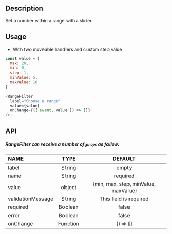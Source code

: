 ## Description

Set a number within a range with a slider.

## Usage

- With two moveable handlers and custom step value

```js
const value = {
  max: 20,
  min: 0,
  step: 1,
  minValue: 5,
  maxValue: 10
}

<RangeFilter
  label="Choose a range"
  value={value}
  onChange={({ event, value }) => {}}
/>;
```

## API

##### RangeFilter can receive a number of `props` as follow:

| NAME              |   TYPE   |               DEFAULT                |
| :---------------- | :------: | :----------------------------------: |
| label             |  String  |                empty                 |
| name              |  String  |               required               |
| value             |  object  | {min, max, step, minValue, maxValue} |
| validationMessage |  String  |        This field is required        |
| required          | Boolean  |                false                 |
| error             | Boolean  |                false                 |
| onChange          | Function |               () => {}               |
